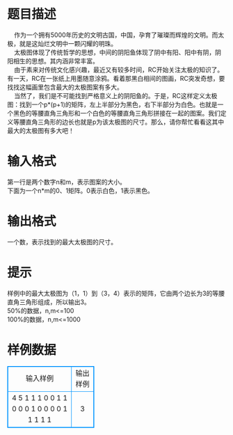# 

 
 # 题目描述 
&nbsp;&nbsp;&nbsp;&nbsp;作为一个拥有5000年历史的文明古国，中国，孕育了璀璨而辉煌的文明。而太极，就是这灿烂文明中一颗闪耀的明珠。<BR>&nbsp;&nbsp;&nbsp;&nbsp;太极图体现了传统哲学的思想，中间的阴阳鱼体现了阴中有阳、阳中有阴，阴阳相生的思想。其内涵非常丰富。<BR>&nbsp;&nbsp;&nbsp;&nbsp;由于素来对传统文化感兴趣，最近又有较多时间，RC开始关注太极的知识了。有一天，RC在一张纸上用墨随意涂鸦。看着那黑白相间的图画，RC突发奇想，要找找这幅画里包含最大的太极图案有多大。<BR>&nbsp;&nbsp;&nbsp;&nbsp;当然了，我们是不可能找到严格意义上的阴阳鱼的。于是，RC这样定义太极图：找到一个p*(p+1)的矩阵，左上半部分为黑色，右下半部分为白色。也就是一个黑色的等腰直角三角形和一个白色的等腰直角三角形拼接在一起的图案。我们定义等腰直角三角形的边长也就是p为该太极图的尺寸。那么，请你帮忙看看这其中最大的太极图有多大吧！<BR> 

 
 # 输入格式 
第一行是两个数字n和m，表示图案的大小。<BR>下面为一个n*m的0、1矩阵。0表示白色，1表示黑色。<BR> 

 
 # 输出格式 
一个数，表示找到的最大太极图的尺寸。 

 
 # 提示 
样例中的最大太极图为（1，1）到（3，4）表示的矩阵，它由两个边长为3的等腰直角三角形组成，所以输出3。<BR>50%的数据，n,m&lt;=100<BR>100%的数据，n,m&lt;=1000<BR> 
# 样例数据
<style>
        table,table tr th, table tr td { border:1px solid #0094ff; }
        table { width: 200px; min-height: 25px; line-height: 25px; text-align: center; border-collapse: collapse;}   
    </style>
<table>
	<tr>
		<td>输入样例</td>
		<td>输出样例</td>
	</tr>
<tr><td>4 5
1 1 1 0 0
1 1 0 0 0
1 0 0 0 0
1 1 1 1 1
</td><td>3</td></tr></table>

